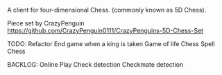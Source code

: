 A client for four-dimensional Chess.  (commonly known as 5D Chess).

Piece set by CrazyPenguin https://github.com/CrazyPenguin0111/CrazyPenguins-5D-Chess-Set

TODO:
Refactor
End game when a king is taken
Game of life Chess
Spell Chess

BACKLOG:
Online Play
Check detection
Checkmate detection
